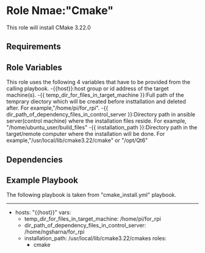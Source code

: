 Role Nmae:"Cmake"
=========

This role will install CMake 3.22.0

Requirements
------------


Role Variables
--------------
This role uses the following 4 variables that have to be provided from the calling playbook.
-{{host}}:host group or id address of the target machine(s).
-{{ temp_dir_for_files_in_target_machine }}:Full path of the temprary diectory which will be created before insttallation and deleted after. For example,"/home/pi/for_rpi".
-{{ dir_path_of_dependency_files_in_control_server }}:Directory path in ansible server(control machine) where the installation files reside. For example, "/home/ubuntu_user/build_files"
-{{ installation_path }}:Directory path in the target/remote computer where the installation will be done. For example,"/usr/local/lib/cmake3.22/cmake" or "/opt/Qt6"

Dependencies
------------



Example Playbook
----------------
The following playbook is  taken from "cmake_install.yml" playbook.

---
- hosts: "{{host}}"
  vars:
    - temp_dir_for_files_in_target_machine: /home/pi/for_rpi
    - dir_path_of_dependency_files_in_control_server: /home/ngsharna/for_rpi
    - installation_path: /usr/local/lib/cmake3.22/cmakes
  roles:
      - cmake


